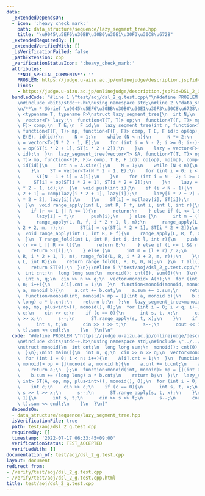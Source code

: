 ```yaml
---
data:
  _extendedDependsOn:
  - icon: ':heavy_check_mark:'
    path: data_structure/sequence/lazy_segment_tree.hpp
    title: "\u9045\u5EF6\u30BB\u30B0\u30E1\u30F3\u30C8\u6728"
  _extendedRequiredBy: []
  _extendedVerifiedWith: []
  _isVerificationFailed: false
  _pathExtension: cpp
  _verificationStatusIcon: ':heavy_check_mark:'
  attributes:
    '*NOT_SPECIAL_COMMENTS*': ''
    PROBLEM: https://judge.u-aizu.ac.jp/onlinejudge/description.jsp?id=DSL_2_G
    links:
    - https://judge.u-aizu.ac.jp/onlinejudge/description.jsp?id=DSL_2_G
  bundledCode: "#line 1 \"test/aoj/dsl_2_g.test.cpp\"\n#define PROBLEM \"https://judge.u-aizu.ac.jp/onlinejudge/description.jsp?id=DSL_2_G\"\
    \n#include <bits/stdc++.h>\nusing namespace std;\n#line 2 \"data_structure/sequence/lazy_segment_tree.hpp\"\
    \n/**\n * @brief \u9045\u5EF6\u30BB\u30B0\u30E1\u30F3\u30C8\u6728\n*/\ntemplate\
    \ <typename T, typename F>\nstruct lazy_segment_tree{\n  int N;\n  vector<T> ST;\n\
    \  vector<F> lazy;\n  function<T(T, T)> op;\n  function<T(F, T)> mp;\n  function<F(F,\
    \ F)> comp;\n  T E;\n  F id;\n  lazy_segment_tree(int n, function<T(T, T)> op,\
    \ function<T(F, T)> mp, function<F(F, F)> comp, T E, F id): op(op), mp(mp), comp(comp),\
    \ E(E), id(id){\n    N = 1;\n    while (N < n){\n      N *= 2;\n    }\n    ST\
    \ = vector<T>(N * 2 - 1, E);\n    for (int i = N - 2; i >= 0; i--){\n      ST[i]\
    \ = op(ST[i * 2 + 1], ST[i * 2 + 2]);\n    }\n    lazy = vector<F>(N * 2 - 1,\
    \ id);\n  }\n  lazy_segment_tree(vector<T> &A, function<T(T, T)> op, function<T(F,\
    \ T)> mp, function<F(F, F)> comp, T E, F id): op(op), mp(mp), comp(comp), E(E),\
    \ id(id){\n    int n = A.size();\n    N = 1;\n    while (N < n){\n      N *= 2;\n\
    \    }\n    ST = vector<T>(N * 2 - 1, E);\n    for (int i = 0; i < n; i++){\n\
    \      ST[N - 1 + i] = A[i];\n    }\n    for (int i = N - 2; i >= 0; i--){\n \
    \     ST[i] = op(ST[i * 2 + 1], ST[i * 2 + 2]);\n    }\n    lazy = vector<F>(N\
    \ * 2 - 1, id);\n  }\n  void push(int i){\n    if (i < N - 1){\n      lazy[i *\
    \ 2 + 1] = comp(lazy[i * 2 + 1], lazy[i]);\n      lazy[i * 2 + 2] = comp(lazy[i\
    \ * 2 + 2], lazy[i]);\n    }\n    ST[i] = mp(lazy[i], ST[i]);\n    lazy[i] = id;\n\
    \  }\n  void range_apply(int L, int R, F f, int i, int l, int r){\n    push(i);\n\
    \    if (r <= L || R <= l){\n      return;\n    } else if (L <= l && r <= R){\n\
    \      lazy[i] = f;\n      push(i);\n    } else {\n      int m = (l + r) / 2;\n\
    \      range_apply(L, R, f, i * 2 + 1, l, m);\n      range_apply(L, R, f, i *\
    \ 2 + 2, m, r);\n      ST[i] = op(ST[i * 2 + 1], ST[i * 2 + 2]);\n    }\n  }\n\
    \  void range_apply(int L, int R, F f){\n    range_apply(L, R, f, 0, 0, N);\n\
    \  }\n  T range_fold(int L, int R, int i, int l, int r){\n    push(i);\n    if\
    \ (r <= L || R <= l){\n      return E;\n    } else if (L <= l && r <= R){\n  \
    \    return ST[i];\n    } else {\n      int m = (l + r) / 2;\n      return op(range_fold(L,\
    \ R, i * 2 + 1, l, m), range_fold(L, R, i * 2 + 2, m, r));\n    }\n  }\n  T range_fold(int\
    \ L, int R){\n    return range_fold(L, R, 0, 0, N);\n  }\n  T all(){\n    push(0);\n\
    \    return ST[0];\n  }\n};\n#line 5 \"test/aoj/dsl_2_g.test.cpp\"\nstruct monoid{\n\
    \  int cnt;\n  long long sum;\n  monoid(): cnt(0), sum(0){\n  }\n};\nint main(){\n\
    \  int n, q;\n  cin >> n >> q;\n  vector<monoid> A(n);\n  for (int i = 0; i <\
    \ n; i++){\n    A[i].cnt = 1;\n  }\n  function<monoid(monoid, monoid)> op = [](monoid\
    \ a, monoid b){\n    a.cnt += b.cnt;\n    a.sum += b.sum;\n    return a;\n  };\n\
    \  function<monoid(int, monoid)> mp = [](int a, monoid b){\n    b.sum += (long\
    \ long) a * b.cnt;\n    return b;\n  };\n  lazy_segment_tree<monoid, int> ST(A,\
    \ op, mp, plus<int>(), monoid(), 0);\n  for (int i = 0; i < q; i++){\n    int\
    \ c;\n    cin >> c;\n    if (c == 0){\n      int s, t, x;\n      cin >> s >> t\
    \ >> x;\n      s--;\n      ST.range_apply(s, t, x);\n    }\n    if (c == 1){\n\
    \      int s, t;\n      cin >> s >> t;\n      s--;\n      cout << ST.range_fold(s,\
    \ t).sum << endl;\n    }\n  }\n}\n"
  code: "#define PROBLEM \"https://judge.u-aizu.ac.jp/onlinejudge/description.jsp?id=DSL_2_G\"\
    \n#include <bits/stdc++.h>\nusing namespace std;\n#include \"../../data_structure/sequence/lazy_segment_tree.hpp\"\
    \nstruct monoid{\n  int cnt;\n  long long sum;\n  monoid(): cnt(0), sum(0){\n\
    \  }\n};\nint main(){\n  int n, q;\n  cin >> n >> q;\n  vector<monoid> A(n);\n\
    \  for (int i = 0; i < n; i++){\n    A[i].cnt = 1;\n  }\n  function<monoid(monoid,\
    \ monoid)> op = [](monoid a, monoid b){\n    a.cnt += b.cnt;\n    a.sum += b.sum;\n\
    \    return a;\n  };\n  function<monoid(int, monoid)> mp = [](int a, monoid b){\n\
    \    b.sum += (long long) a * b.cnt;\n    return b;\n  };\n  lazy_segment_tree<monoid,\
    \ int> ST(A, op, mp, plus<int>(), monoid(), 0);\n  for (int i = 0; i < q; i++){\n\
    \    int c;\n    cin >> c;\n    if (c == 0){\n      int s, t, x;\n      cin >>\
    \ s >> t >> x;\n      s--;\n      ST.range_apply(s, t, x);\n    }\n    if (c ==\
    \ 1){\n      int s, t;\n      cin >> s >> t;\n      s--;\n      cout << ST.range_fold(s,\
    \ t).sum << endl;\n    }\n  }\n}"
  dependsOn:
  - data_structure/sequence/lazy_segment_tree.hpp
  isVerificationFile: true
  path: test/aoj/dsl_2_g.test.cpp
  requiredBy: []
  timestamp: '2022-07-17 06:33:45+09:00'
  verificationStatus: TEST_ACCEPTED
  verifiedWith: []
documentation_of: test/aoj/dsl_2_g.test.cpp
layout: document
redirect_from:
- /verify/test/aoj/dsl_2_g.test.cpp
- /verify/test/aoj/dsl_2_g.test.cpp.html
title: test/aoj/dsl_2_g.test.cpp
---
```

